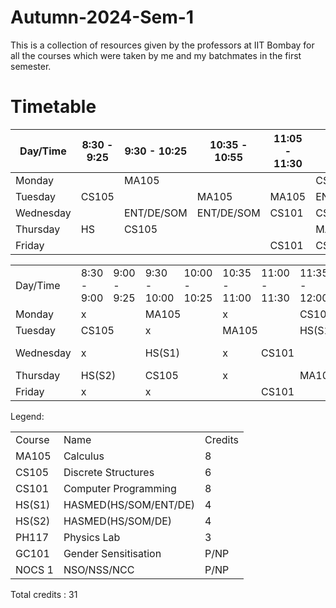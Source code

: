 # Autumn-2024-Sem-1

This is a collection of resources given by the professors at IIT Bombay for all the courses which were taken by me and my batchmates in the first semester.

# Timetable

| Day/Time  | 8:30 - 9:25 | 9:30 - 10:25  | 10:35 - 10:55 | 11:05 - 11:30  | 11:35 - 12:30 | 2:00 - 3:25  | 3:30 - 4:55 |
| ------------- | ------------- | ------------- | ------------- | ------------- | ------------- | ------------- | ------------- |
| Monday |   | MA105 |   |   | CS105 |   |   |
| Tuesday | CS105 |   | MA105 | MA105 | ENT/DE/SOM |   |   |
| Wednesday |   | ENT/DE/SOM | ENT/DE/SOM | CS101 | CS101 |   | HS |
| Thursday | HS | CS105 |   |   | MA105 | PH117 | PH117 |
| Friday |   |   |   | CS101 | CS101 |   |   |


<table>
        <tr>
         <td colspan="2">Day/Time</td>
          <td>8:30 - 9:00</td>
          <td>9:00 - 9:25</td>
          <td>9:30 - 10:00</td>
          <td>10:00 - 10:25</td>
          <td>10:35 - 11:00</td>
          <td>11:00 - 11:30</td>
          <td>11:35 - 12:00</td>
          <td>12:00 - 12:30</td>
          <th rowspan="6">L<br>U<br>N<br>C<br>H</th>
          <td colspan="2">2:00 - 3:00</td>
          <td colspan="2">3:00 - 4:00</td>
          <td colspan="2">4:00 - 5:00</td>
      </tr>
      <tr>
          <td colspan="2">Monday</td>
          <td colspan = "2"> x </td>
          <td colspan="2">MA105</td>
          <td colspan="2"> x </td>
          <td colspan="2">CS105</td>
          <td colspan="6">PH117(P13)</td>
      </tr>
      <tr>
          <td colspan="2">Tuesday</td>
          <td colspan="2">CS105</td>
          <td colspan="2">x</td>
          <td colspan="2">MA105</td>
          <td colspan="2">HS(S1)</td>
          <td colspan="6">PH117(P14)</td>
      </tr>
      <tr>
        <td colspan="2">Wednesday</td>
        <td colspan="2"> x </td>
        <td colspan="2">HS(S1)</td>
        <td colspan="1">x</td>
        <td colspan="3">CS101</td>
        <td colspan="2">MA105 tut</td>
        <td colspan="2">x</td>
        <td colspan="2">HS (S2)</td>
    </tr>
    <tr>
        <td colspan="2">Thursday</td>
        <td colspan="2">HS(S2)</td>
        <td colspan="2">CS105</td>
        <td colspan="2">x</td>
        <td colspan="2">MA105</td>
        <td colspan="6">PH117(P15)</td>
    </tr>
    <tr>
        <td colspan="2">Friday</td>
        <td colspan="2"> x</td>
        <td colspan="3">x </td>
        <td colspan="3"> CS101 </td>
        <td colspan="6">x</td>
    </tr>
</table>

Legend:
<table>
  <tr>
    <td>Course</td>
    <td>Name</td>
    <td>Credits</td>
  </tr>
  <tr>
    <td>MA105</td>
    <td>Calculus</td>
    <td> 8 </td>
  </tr>
  <tr>
    <td>CS105</td>
    <td>Discrete Structures</td>
    <td> 6 </td>
  </tr>
  <tr>
    <td>CS101</td>
    <td> Computer Programming</td>
    <td> 8 </td>
  </tr>
  <tr>
    <td>HS(S1)</td>
    <td>HASMED(HS/SOM/ENT/DE)</td>
    <td> 4 </td>
  </tr>
  <tr>
    <td>HS(S2)</td>
    <td>HASMED(HS/SOM/DE)</td>
    <td> 4 </td>
  </tr>
  <tr>
    <td>PH117</td>
    <td>Physics Lab</td>
    <td> 3 </td>
  </tr>
  <tr>
    <td>GC101</td>
    <td>Gender Sensitisation</td>
    <td> P/NP </td>
  </tr>
  <tr>
    <td>NOCS 1</td>
    <td>NSO/NSS/NCC</td>
    <td> P/NP </td>
  </tr>
</table>

Total credits : 31

